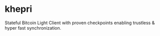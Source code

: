 # khepri
Stateful Bitcoin Light Client with proven checkpoints enabling trustless &amp; hyper fast synchronization. 
